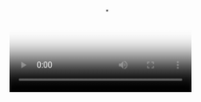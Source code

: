 <video src="https://github.com/mattkrebs2000/ReactNativeBrainGaugeFolder/blob/master/frontend/Screen-Recording-2020-12-28-at-3.38.15-PM.mp4" poster="poster.jpg" width="320" height="200" controls preload></video>
